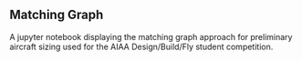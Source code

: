 ## Matching Graph 

A jupyter notebook displaying the matching graph approach for preliminary aircraft sizing used for the AIAA Design/Build/Fly student competition.
